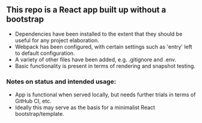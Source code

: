 ## This repo is a React app built up without a bootstrap

- Dependencies have been installed to the extent that they should be useful for any project elaboration.
- Webpack has been configured, with certain settings such as 'entry' left to default configuration.
- A variety of other files have been added, e.g. .gitignore and .env.
- Basic functionality is present in terms of rendering and snapshot testing.

### Notes on status and intended usage:

* App is functional when served locally, but needs further trials in terms of GitHub CI, etc.
* Ideally this may serve as the basis for a minimalist React bootstrap/template.
